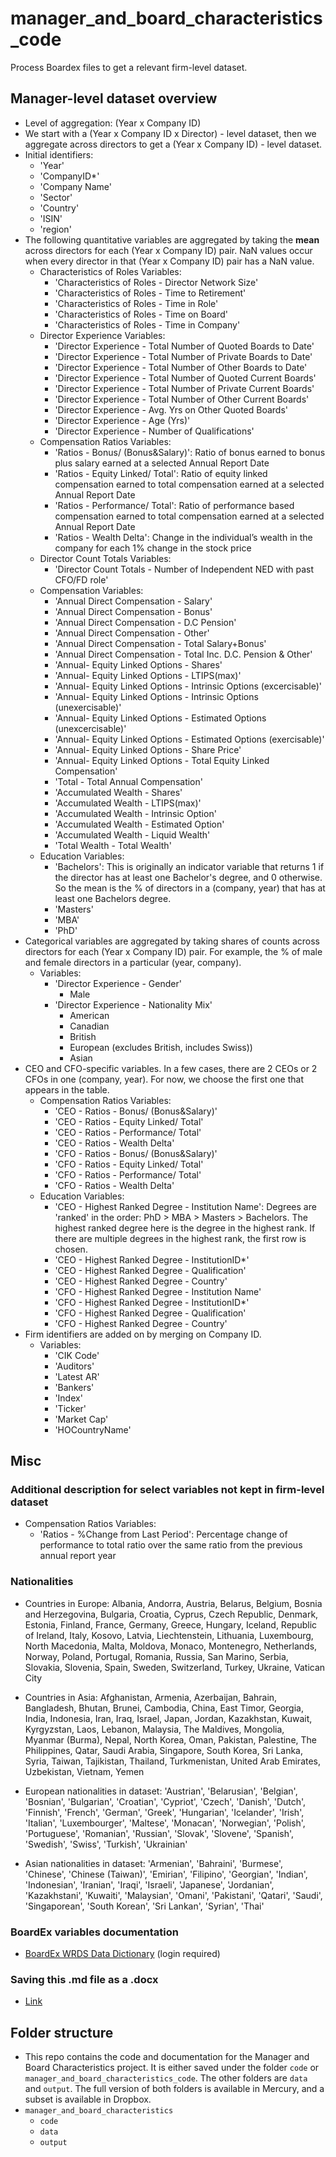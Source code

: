 # manager_and_board_characteristics_code
Process Boardex files to get a relevant firm-level dataset.

## Manager-level dataset overview
- Level of aggregation: (Year x Company ID)
- We start with a (Year x Company ID x Director) - level dataset, then we aggregate across directors to get a (Year x Company ID) - level dataset.
- Initial identifiers:
  - 'Year'
  - 'CompanyID*'
  - 'Company Name'
  - 'Sector'
  - 'Country'
  - 'ISIN'
  - 'region'
- The following quantitative variables are aggregated by taking the **mean** across directors for each (Year x Company ID) pair. NaN values occur when every director in that (Year x Company ID) pair has a NaN value.
  - Characteristics of Roles Variables: 
    - 'Characteristics of Roles - Director Network Size'
    - 'Characteristics of Roles - Time to Retirement'
    - 'Characteristics of Roles - Time in Role'
    - 'Characteristics of Roles - Time on Board'
    - 'Characteristics of Roles - Time in Company'
  - Director Experience Variables:
    - 'Director Experience - Total Number of Quoted Boards to Date'
    - 'Director Experience - Total Number of Private Boards to Date'
    - 'Director Experience - Total Number of Other Boards to Date'
    - 'Director Experience - Total Number of Quoted Current Boards'
    - 'Director Experience - Total Number of Private Current Boards'
    - 'Director Experience - Total Number of Other Current Boards'
    - 'Director Experience - Avg. Yrs on Other Quoted Boards'
    - 'Director Experience - Age (Yrs)'
    - 'Director Experience - Number of Qualifications'
  - Compensation Ratios Variables: 
    - 'Ratios - Bonus/ (Bonus&Salary)': Ratio of bonus earned to bonus plus salary earned at a selected Annual Report Date
    - 'Ratios - Equity Linked/ Total': Ratio of equity linked compensation earned to total compensation earned at a selected Annual Report Date
    - 'Ratios - Performance/ Total': Ratio of performance based compensation earned to total compensation earned at a selected Annual Report Date
    - 'Ratios - Wealth Delta': Change in the individual’s wealth in the company for each 1% change in the stock price
  - Director Count Totals Variables:
    - 'Director Count Totals - Number of Independent NED with past CFO/FD role'
  - Compensation Variables: 
    - 'Annual Direct Compensation - Salary'
    - 'Annual Direct Compensation - Bonus'
    - 'Annual Direct Compensation - D.C Pension'
    - 'Annual Direct Compensation - Other'
    - 'Annual Direct Compensation - Total Salary+Bonus'
    - 'Annual Direct Compensation - Total Inc. D.C. Pension & Other'
    - 'Annual- Equity Linked Options - Shares'
    - 'Annual- Equity Linked Options - LTIPS(max)'
    - 'Annual- Equity Linked Options - Intrinsic Options (excercisable)'
    - 'Annual- Equity Linked Options - Intrinsic Options (unexercisable)'
    - 'Annual- Equity Linked Options - Estimated Options (unexcercisable)'
    - 'Annual- Equity Linked Options - Estimated Options (exercisable)'
    - 'Annual- Equity Linked Options - Share Price'
    - 'Annual- Equity Linked Options - Total Equity Linked Compensation'
    - 'Total - Total Annual Compensation'
    - 'Accumulated Wealth - Shares'
    - 'Accumulated Wealth - LTIPS(max)'
    - 'Accumulated Wealth - Intrinsic Option'
    - 'Accumulated Wealth - Estimated Option'
    - 'Accumulated Wealth - Liquid Wealth'
    - 'Total Wealth - Total Wealth'
  - Education Variables:
    - 'Bachelors': This is originally an indicator variable that returns 1 if the director has at least one Bachelor's degree, and 0 otherwise. So the mean is the % of directors in a (company, year) that has at least one Bachelors degree.
    - 'Masters'
    - 'MBA'
    - 'PhD'
- Categorical variables are aggregated by taking shares of counts across directors for each (Year x Company ID) pair. For example, the % of male and female directors in a particular (year, company).
  - Variables:
    - 'Director Experience - Gender'
      - Male 
    - 'Director Experience - Nationality Mix'
      - American
      - Canadian
      - British
      - European (excludes British, includes Swiss))
      - Asian
- CEO and CFO-specific variables. In a few cases, there are 2 CEOs or 2 CFOs in one (company, year). For now, we choose the first one that appears in the table.
  - Compensation Ratios Variables:
    - 'CEO - Ratios - Bonus/ (Bonus&Salary)'
    - 'CEO - Ratios - Equity Linked/ Total'
    - 'CEO - Ratios - Performance/ Total'
    - 'CEO - Ratios - Wealth Delta'
    - 'CFO - Ratios - Bonus/ (Bonus&Salary)'	
    - 'CFO - Ratios - Equity Linked/ Total'
    - 'CFO - Ratios - Performance/ Total'
    - 'CFO - Ratios - Wealth Delta'
  - Education Variables:
    - 'CEO - Highest Ranked Degree - Institution Name': Degrees are 'ranked' in the order: PhD > MBA > Masters > Bachelors. The highest ranked degree here is the degree in the highest rank. If there are multiple degrees in the highest rank, the first row is chosen.
    - 'CEO - Highest Ranked Degree - InstitutionID*'	
    - 'CEO - Highest Ranked Degree - Qualification'	
    - 'CEO - Highest Ranked Degree - Country'	
    - 'CFO - Highest Ranked Degree - Institution Name'	
    - 'CFO - Highest Ranked Degree - InstitutionID*'	
    - 'CFO - Highest Ranked Degree - Qualification'	
    - 'CFO - Highest Ranked Degree - Country'
- Firm identifiers are added on by merging on Company ID.
  - Variables: 
    - 'CIK Code'
    - 'Auditors'
    - 'Latest AR'
    - 'Bankers'
    - 'Index'
    - 'Ticker'
    - 'Market Cap'
    - 'HOCountryName'

## Misc

### Additional description for select variables not kept in firm-level dataset
- Compensation Ratios Variables: 
  - 'Ratios - %Change from Last Period': Percentage change of performance to total ratio over the same ratio from the previous annual report year  

### Nationalities
- Countries in Europe: Albania, Andorra, Austria, Belarus, Belgium, Bosnia and Herzegovina, Bulgaria, Croatia, Cyprus, 
Czech Republic, Denmark, Estonia, Finland, France, Germany, Greece, Hungary, Iceland, Republic of Ireland, 
Italy, Kosovo, Latvia, Liechtenstein, Lithuania, Luxembourg, North Macedonia, Malta, Moldova, Monaco, 
Montenegro, Netherlands, Norway, Poland, Portugal, Romania, Russia, San Marino, Serbia, Slovakia, 
Slovenia, Spain, Sweden, Switzerland, Turkey, Ukraine, Vatican City

- Countries in Asia: Afghanistan, Armenia, Azerbaijan, Bahrain, Bangladesh, Bhutan, Brunei, Cambodia, China, East Timor, Georgia, India, Indonesia, Iran,
Iraq, Israel, Japan, Jordan, Kazakhstan, Kuwait, Kyrgyzstan, Laos, Lebanon, Malaysia, The Maldives, Mongolia,
Myanmar (Burma), Nepal, North Korea, Oman, Pakistan, Palestine, The Philippines, Qatar, Saudi Arabia,
Singapore, South Korea, Sri Lanka, Syria, Taiwan, Tajikistan, Thailand, Turkmenistan, United Arab Emirates, Uzbekistan, Vietnam, Yemen

- European nationalities in dataset: 'Austrian', 'Belarusian', 'Belgian', 'Bosnian', 'Bulgarian', 'Croatian', 'Cypriot', 'Czech', 'Danish', 
'Dutch',  'Finnish', 'French', 'German', 'Greek', 'Hungarian', 'Icelander', 'Irish', 'Italian', 
'Luxembourger', 'Maltese', 'Monacan', 'Norwegian', 'Polish', 'Portuguese', 'Romanian', 'Russian', 
'Slovak', 'Slovene', 'Spanish', 'Swedish', 'Swiss', 'Turkish', 'Ukrainian'

- Asian nationalities in dataset: 'Armenian', 'Bahraini', 'Burmese', 'Chinese', 'Chinese (Taiwan)', 'Emirian', 'Filipino', 'Georgian', 
'Indian', 'Indonesian', 'Iranian', 'Iraqi', 'Israeli', 'Japanese', 'Jordanian', 'Kazakhstani',
'Kuwaiti', 'Malaysian', 'Omani', 'Pakistani', 'Qatari', 'Saudi', 'Singaporean',
'South Korean', 'Sri Lankan', 'Syrian', 'Thai'

### BoardEx variables documentation
- [BoardEx WRDS Data Dictionary](https://wrds-www.wharton.upenn.edu/documents/798/BoardEx_WRDS_Data_Dictionary_102020.pdf) (login required)

### Saving this .md file as a .docx
- [Link](https://cloudconvert.com/md-to-docx)

## Folder structure
- This repo contains the code and documentation for the Manager and Board Characteristics project. It is either saved under the folder `code` or `manager_and_board_characteristics_code`. The other folders are `data` and `output`. The full version of both folders is available in Mercury, and a subset is available in Dropbox.
- `manager_and_board_characteristics`
  - `code`
  - `data`
  - `output` 
